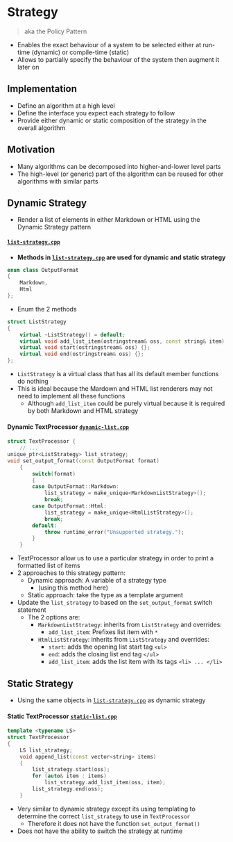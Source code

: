 # Strategy
> aka the Policy Pattern

- Enables the exact behaviour of a system to be selected either at run-time (dynamic) or compile-time (static)
- Allows to partially specify the behaviour of the system then augment it later on

## Implementation
- Define an algorithm at a high level
- Define the interface you expect each strategy to follow 
- Provide either dynamic or static composition of the strategy in the overall algorithm

## Motivation
- Many algorithms can be decomposed into higher-and-lower level parts
- The high-level (or generic) part of the algorithm can be reused for other algorithms with similar parts

## Dynamic Strategy
- Render a list of elements in either Markdown or HTML using the Dynamic Strategy pattern
#### [`list-strategy.cpp`](list-strategy.cpp)
- **Methods in [`list-strategy.cpp`](list-strategy.cpp) are used for dynamic and static strategy**

```cpp
enum class OutputFormat
{
    Markdown,
    Html
};
```
- Enum the 2 methods

```cpp
struct ListStrategy
{
    virtual ~ListStrategy() = default;
    virtual void add_list_item(ostringstream& oss, const string& item) {};
    virtual void start(ostringstream& oss) {};
    virtual void end(ostringstream& oss) {};
};
```
- `ListStrategy` is a virtual class that has all its default member functions do nothing
- This is ideal because the Mardown and HTML list renderers may not need to implement all these functions
    - Although `add_list_item` could be purely virtual because it is required by both Markdown and HTML strategy

#### Dynamic TextProcessor [`dynamic-list.cpp`](dynamic-list.cpp) 
```cpp
struct TextProcessor {
    // ...
unique_ptr<ListStrategy> list_strategy;
void set_output_format(const OutputFormat format)
    {
        switch(format)
        {
        case OutputFormat::Markdown: 
            list_strategy = make_unique<MarkdownListStrategy>();
            break;
        case OutputFormat::Html: 
            list_strategy = make_unique<HtmlListStrategy>();
            break;
        default:
            throw runtime_error("Unsupported strategy.");
        }
    }
```
- TextProcessor allow us to use a particular strategy in order to print a formatted list of items
- 2 approaches to this strategy pattern:
    - Dynamic approach: A variable of a strategy type
        - (using this method here)
    - Static approach: take the type as a template argument
- Update the `list_strategy` to based on the `set_output_format` switch statement
    - The 2 options are:
        - `MarkdownListStrategy`: inherits from `ListStrategy` and overrides:
            - `add_list_item`: Prefixes list item with ` * `
        - `HtmlListStrategy`: inherits from `ListStrategy` and overrides:
            - `start`: adds the opening list start tag `<ul>`
            - `end`: adds the closing list end tag `</ul>`
            - `add_list_item`: adds the list item with its tags `<li> ... </li>`

## Static Strategy
- Using the same objects in [`list-strategy.cpp`](list-strategy.cpp) as dynamic strategy

#### Static TextProcessor [`static-list.cpp`](static-list.cpp) 
```cpp
template <typename LS>
struct TextProcessor
{
    LS list_strategy;
    void append_list(const vector<string> items)
    {
        list_strategy.start(oss);
        for (auto& item : items)
            list_strategy.add_list_item(oss, item);
        list_strategy.end(oss);
    }
```
- Very similar to dynamic strategy except its using templating to determine the correct `list_strategy` to use in `TextProcessor`
    - Therefore it does not have the function `set_output_format()`
- Does not have the ability to switch the strategy at runtime

